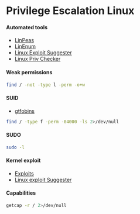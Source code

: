 # Privilege Escalation Linux
#### Automated tools
* [LinPeas](https://github.com/carlospolop/privilege-escalation-awesome-scripts-suite/tree/master/linPEAS)
* [LinEnum](https://github.com/rebootuser/LinEnum)
* [Linux Exploit Suggester](https://github.com/mzet-/linux-exploit-suggester)
* [Linux Priv Checker](https://github.com/sleventyeleven/linuxprivchecker)
#### Weak permissions
````bash
find / -not -type l -perm -o+w
````
#### SUID
* [gtfobins](https://gtfobins.github.io/)
````bash
find / -type f -perm -04000 -ls 2>/dev/null
````
#### SUDO
````bash
sudo -l
````
#### Kernel exploit
* [Exploits](https://github.com/lucyoa/kernel-exploits)
* [Linux exploit Suggester](https://github.com/The-Z-Labs/linux-exploit-suggester)
#### Capabilities
````bash
getcap -r / 2>/dev/null
````